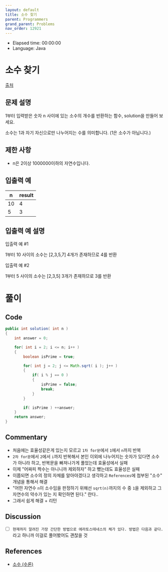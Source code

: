 ```yaml
---
layout: default
title: 소수 찾기
parent: Programmers
grand_parent: Problems
nav_order: 12921
---
```


- Elapsed time: 00:00:00
- Language: Java

<!-- 문제 -->
# 소수 찾기

[출처](https://programmers.co.kr/learn/courses/30/lessons/12921?language=java)

## 문제 설명

1부터 입력받은 숫자 n 사이에 있는 소수의 개수를 반환하는 함수, solution을 만들어 보세요.

소수는 1과 자기 자신으로만 나누어지는 수를 의미합니다.
(1은 소수가 아닙니다.)

## 제한 사항

- n은 2이상 1000000이하의 자연수입니다.

## 입출력 예

| n   | result |
| --- | ------ |
| 10  | 4      |
| 5   | 3      |

## 입출력 예 설명

입출력 예 #1

1부터 10 사이의 소수는 [2,3,5,7] 4개가 존재하므로 4를 반환

입출력 예 #2

1부터 5 사이의 소수는 [2,3,5] 3개가 존재하므로 3를 반환

<!-- 풀이 -->
# 풀이

## Code

``` java
public int solution( int n )
{
    int answer = 0;

    for( int i = 2; i <= n; i++ )
    {
        boolean isPrime = true;

        for( int j = 2; j <= Math.sqrt( i ); j++ )
        {
            if( i % j == 0 )
            {
                isPrime = false;
                break;
            }
        }

        if( isPrime ) ++answer;
    }
    return answer;
}
```

## Commentary

- 처음에는 효율성같은게 있는지 모르고 `1차 for문`에서 `1`에서 `n`까지 반복
- `2차 for문`에서 `2`에서 `i`까지 반복해서 본인 이외에 나누어지는 숫자가 있다면 소수가 아니라 하고, 반복문을 빠져나가게 풀었는데 효율성에서 실패
- 이제 "어짜피 짝수는 아니니까 제외하자" 하고 뺐는데도 효율성은 실패
- 이쯤되면 소수의 정의 자체를 알아야겠다고 생각하고 `References`에 첨부된 "소수" 개념을 통해서 해결
- "어떤 자연수 `n`이 소수임을 판정하기 위해선 `sqrt(n)`까지의 수 중 `1`을 제외하고 그 자연수의 약수가 있는 지 확인하면 된다." 란다..
- 그래서 쉽게 해결 + 리턴

## Discussion

- [ ] `현재까지 알려진 가장 간단한 방법으로 에라토스테네스의 체가 있다. 방법은 다음과 같다.`라고 하니까 이걸로 풀어봤어도 괜찮을 것

## References

- [소수 (수론)](https://ko.wikipedia.org/wiki/%EC%86%8C%EC%88%98_(%EC%88%98%EB%A1%A0))